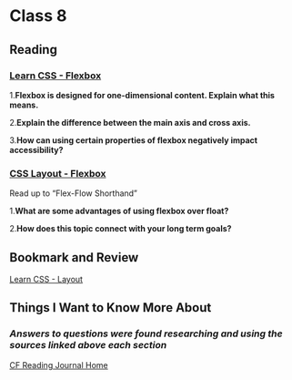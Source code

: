 # Class 8

## Reading

### [Learn CSS - Flexbox](https://web.dev/learn/css/flexbox/)

1.**Flexbox is designed for one-dimensional content. Explain what this means.**

2.**Explain the difference between the main axis and cross axis.**

3.**How can using certain properties of flexbox negatively impact accessibility?**

### [CSS Layout - Flexbox](https://developer.mozilla.org/en-US/docs/Learn/CSS/CSS_layout/Flexbox)

Read up to “Flex-Flow Shorthand”

1.**What are some advantages of using flexbox over float?**

2.**How does this topic connect with your long term goals?**

## Bookmark and Review

[Learn CSS - Layout](https://web.dev/learn/css/layout/)

## Things I Want to Know More About

### ***Answers to questions were found researching and using the sources linked above each section***

[CF Reading Journal Home](../README.md)

